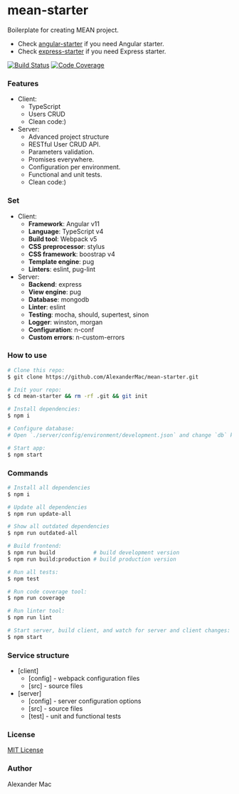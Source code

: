 # mean-starter

Boilerplate for creating MEAN project.

- Check [angular-starter](https://github.com/AlexanderMac/angular-starter) if you need Angular starter.
- Check [express-starter](https://github.com/AlexanderMac/express-starter) if you need Express starter.

[![Build Status](https://github.com/AlexanderMac/mean-starter/workflows/CI/badge.svg)](https://github.com/AlexanderMac/mean-starter/actions?query=workflow%3ACI)
[![Code Coverage](https://codecov.io/gh/AlexanderMac/mean-starter/branch/master/graph/badge.svg)](https://codecov.io/gh/AlexanderMac/mean-starter)

### Features
- Client:
  - TypeScript
  - Users CRUD
  - Clean code:)
- Server:
  - Advanced project structure
  - RESTful User CRUD API.
  - Parameters validation.
  - Promises everywhere.
  - Configuration per environment.
  - Functional and unit tests.
  - Clean code:)

### Set
- Client:
  - **Framework**: Angular v11
  - **Language**: TypeScript v4
  - **Build tool**: Webpack v5
  - **CSS preprocessor**: stylus
  - **CSS framework**: boostrap v4
  - **Template engine**: pug
  - **Linters**: eslint, pug-lint
- Server:
  - **Backend**: express
  - **View engine**: pug
  - **Database**: mongodb
  - **Linter**: eslint
  - **Testing**: mocha, should, supertest, sinon
  - **Logger**: winston, morgan
  - **Configuration**: n-conf
  - **Custom errors**: n-custom-errors

### How to use
```bash
# Clone this repo:
$ git clone https://github.com/AlexanderMac/mean-starter.git

# Init your repo:
$ cd mean-starter && rm -rf .git && git init

# Install dependencies:
$ npm i

# Configure database:
# Open `./server/config/environment/development.json` and change `db` key to your own database connection string.

# Start app:
$ npm start
```

### Commands

```bash
# Install all dependencies
$ npm i

# Update all dependencies
$ npm run update-all

# Show all outdated dependencies
$ npm run outdated-all

# Build frontend:
$ npm run build            # build development version
$ npm run build:production # build production version

# Run all tests:
$ npm test

# Run code coverage tool:
$ npm run coverage

# Run linter tool:
$ npm run lint

# Start server, build client, and watch for server and client changes:
$ npm start
```

### Service structure
- [client]
  - [config] - webpack configuration files
  - [src] - source files
- [server]
  - [config] - server configuration options
  - [src] - source files
  - [test] - unit and functional tests

### License
[MIT License](LICENSE)

### Author
Alexander Mac
